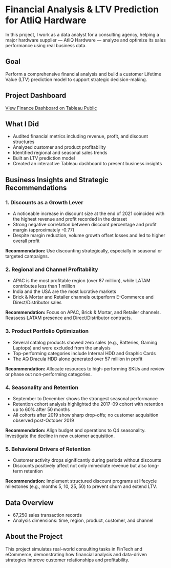 # Financial Analysis & LTV Prediction for AtliQ Hardware

In this project, I work as a data analyst for a consulting agency, helping a major hardware supplier — AtliQ Hardware — analyze and optimize its sales performance using real business data.

## Goal

Perform a comprehensive financial analysis and build a customer Lifetime Value (LTV) prediction model to support strategic decision-making.

## Project Dashboard

[View Finance Dashboard on Tableau Public]([https://public.tableau.com/shared/F3WQ2C6R2?:display_count=n&:origin=viz_share_link](https://public.tableau.com/app/profile/marina.lozanskaya/viz/shared/DRHWBG8CH))  


## What I Did

- Audited financial metrics including revenue, profit, and discount structures  
- Analyzed customer and product profitability  
- Identified regional and seasonal sales trends  
- Built an LTV prediction model  
- Created an interactive Tableau dashboard to present business insights


## Business Insights and Strategic Recommendations

### 1. Discounts as a Growth Lever

- A noticeable increase in discount size at the end of 2021 coincided with the highest revenue and profit recorded in the dataset  
- Strong negative correlation between discount percentage and profit margin (approximately -0.77)  
- Despite margin reduction, volume growth offset losses and led to higher overall profit  

**Recommendation:** Use discounting strategically, especially in seasonal or targeted campaigns.

### 2. Regional and Channel Profitability

- APAC is the most profitable region (over 87 million), while LATAM contributes less than 1 million  
- India and the USA are the most lucrative markets  
- Brick & Mortar and Retailer channels outperform E-Commerce and Direct/Distributor sales  

**Recommendation:** Focus on APAC, Brick & Mortar, and Retailer channels. Reassess LATAM presence and Direct/Distributor contracts.

### 3. Product Portfolio Optimization

- Several catalog products showed zero sales (e.g., Batteries, Gaming Laptops) and were excluded from the analysis  
- Top-performing categories include Internal HDD and Graphic Cards  
- The AQ Dracula HDD alone generated over 57 million in profit  

**Recommendation:** Allocate resources to high-performing SKUs and review or phase out non-performing categories.

### 4. Seasonality and Retention

- September to December shows the strongest seasonal performance  
- Retention cohort analysis highlighted the 2017-09 cohort with retention up to 60% after 50 months  
- All cohorts after 2019 show sharp drop-offs; no customer acquisition observed post-October 2019  

**Recommendation:** Align budget and operations to Q4 seasonality. Investigate the decline in new customer acquisition.

### 5. Behavioral Drivers of Retention

- Customer activity drops significantly during periods without discounts  
- Discounts positively affect not only immediate revenue but also long-term retention  

**Recommendation:** Implement structured discount programs at lifecycle milestones (e.g., months 5, 10, 25, 50) to prevent churn and extend LTV.

## Data Overview

- 67,250 sales transaction records  
- Analysis dimensions: time, region, product, customer, and channel

## About the Project

This project simulates real-world consulting tasks in FinTech and eCommerce, demonstrating how financial analysis and data-driven strategies improve customer relationships and profitability.
